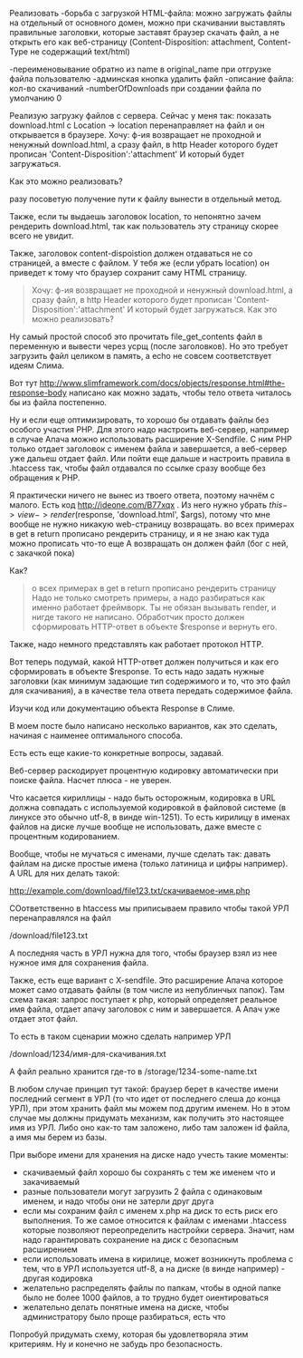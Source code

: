 Реализовать
-борьба с загрузкой HTML-файла: можно загружать файлы на отдельный от основного домен, можно при скачивании выставлять правильные заголовки, которые заставят браузер скачать файл, а не открыть его как веб-страницу (Content-Disposition: attachment, Content-Type не содержащий text/html)


-переименовывание обратно из name в original_name при отгрузке файла пользователю
-админская кнопка удалить файл
-описание файла: кол-во скачиваний
-numberOfDownloads при создании файла по умолчанию 0

Реализую загрузку файлов с сервера. Сейчас у меня так: показать download.html с Location -> location перенаправляет на файл и он открывается в браузере.
Хочу: ф-ия возвращает не проходной и ненужный download.html, а сразу файл, в http Header которого будет прописан 'Content-Disposition':'attachment' И который будет загружаться.

Как это можно реализовать? 


разу посоветую получение пути к файлу вынести в отдельный метод.

Также, если ты выдаешь заголовок location, то непонятно зачем рендерить download.html, так как пользователь эту страницу скорее всего не увидит.

Также, заголовок content-dispoistion должен отдаваться не со страницей, а вместе с файлом. У тебя же (если убрать location) он приведет к тому что браузер сохранит саму HTML страницу.

> Хочу: ф-ия возвращает не проходной и ненужный download.html, а сразу файл, в http Header которого будет прописан 'Content-Disposition':'attachment' И который будет загружаться.
> Как это можно реализовать?

Ну самый простой способ это прочитать file_get_contents файл в переменную и вывести через усрщ (после заголовков). Но это требует загрузить файл целиком в память, а echo не совсем соответствует идеям Слима.

Вот тут http://www.slimframework.com/docs/objects/response.html#the-response-body написано как можно задать, чтобы тело ответа читалось бы из файла постепенно.

Ну и если еще оптимизировать, то хорошо бы отдавать файлы без особого участия PHP. Для этого надо настроить веб-сервер, например в случае Апача можно использовать расширение X-Sendfile. С ним PHP только отдает заголовок с именем файла и завершается, а веб-сервер уже дальеш отдает файл. Или пойти еще дальше и настроить правила в .htaccess так, чтобы файл отдавался по ссылке сразу вообще без обращения к PHP.





Я практически ничего не вынес из твоего ответа, поэтому начнём с малого.
Есть код http://ideone.com/B77xqx . Из него нужно убрать $this->view->render($response, 'download.html', $args), потому что мне вообще не нужно никакую web-страницу возвращать. во всех примерах в get в return прописано рендерить страницу, и я не знаю как туда можно прописать что-то еще
А возвращать он должен файл (бог с ней, с закачкой пока)

Как? 





> о всех примерах в get в return прописано рендерить страницу
Надо не только смотреть примеры, а надо разбираться как именно работает фреймворк. Ты не обязан вызывать render, и нигде такого не написано. Обработчик просто должен сформировать HTTP-ответ в объекте $response и вернуть его.

Также, надо немного представлять как работает протокол HTTP.

Вот теперь подумай, какой HTTP-ответ должен получиться и как его сформировать в объекте $response. То есть надо задать нужные заголовки (как минимум задающие тип содержимого и то, что это файл для скачивания), а в качестве тела ответа передать содержимое файла.

Изучи код или документацию объекта Response в Слиме.

В моем посте было написано несколько вариантов, как это сделать, начиная с наименее оптимального способа.

Есть есть еще какие-то конкретные вопросы, задавай.










Веб-сервер раскодирует процентную кодировку автоматически при поиске файла. Насчет плюса - не уверен.

Что касается кириллицы - надо быть осторожным, кодировка в URL должна совпадать с используемой кодировкой в файловой системе (в линуксе это обычно utf-8, в винде win-1251). То есть кирилицу в именах файлов на диске лучше вообще не использовать, даже вместе с процентным кодированием.

Вообще, чтобы не мучаться с именами, лучше сделать так: давать файлам на диске простые имена (только латиница и цифры например). А URL для них делать такой:

http://example.com/download/file123.txt/скачиваемое-имя.php

СОответственно в htaccess мы приписываем правило чтобы такой УРЛ перенаправлялся на файл

/download/file123.txt

А последняя часть в УРЛ нужна для того, чтобы браузер взял из нее нужное имя для сохранения файла.

Также, есть еще вариант с X-sendfile. Это расширение Апача которое может само отдавать файлы (в том числе из непублинчых папок). Там схема такая: запрос поступает к php, который определяет реальное имя файла, отдает апачу заголовок с ним и завершается. А Апач уже отдает этот файл.

То есть в таком сценарии можно сделать например УРЛ

/download/1234/имя-для-скачивания.txt

А файл реально хранится где-то в /storage/1234-some-name.txt

В любом случае принцип тут такой: браузер берет в качестве имени последний сегмент в УРЛ (то что идет от последнего слеша до конца УРЛ), при этом хранить файл мы можем под другим именем. Но в этом случае мы должны придумать механизм, как получить это настоящее имя из УРЛ. Либо оно как-то там заложено, либо там заложен id файла, а имя мы берем из базы.

При выборе имени для хранения на диске надо учесть такие моменты:

- скачиваемый файл хорошо бы сохранять с тем же именем что и закачиваемый
- разные пользователи могут загрузить 2 файла с одинаковым именем, и надо чтобы они не затерли друг друга
- если мы сохраним файл с именем x.php на диск то есть риск его выполнения. То же самое относится к файлам с именами .htaccess которые позволяют переопределить настройки сервера. Значит, нам надо гарантировать сохранение на диск с безопасным расширением
- если использовать имена в кирилице, может возникнуть проблема с тем, что в УРЛ используется utf-8, а на диске (в винде например) - другая кодировка
- желательно распределять файлы по папкам, чтобы в одной папке было не более 1000 файлов, а то трудно будет оиентироваться
- желательно делать понятные имена на диске, чтобы администратору было проще разбираться, есть что

Попробуй придумать схему, которая бы удовлетворяла этим критериям. Ну и конечно не забудь про безопасность.